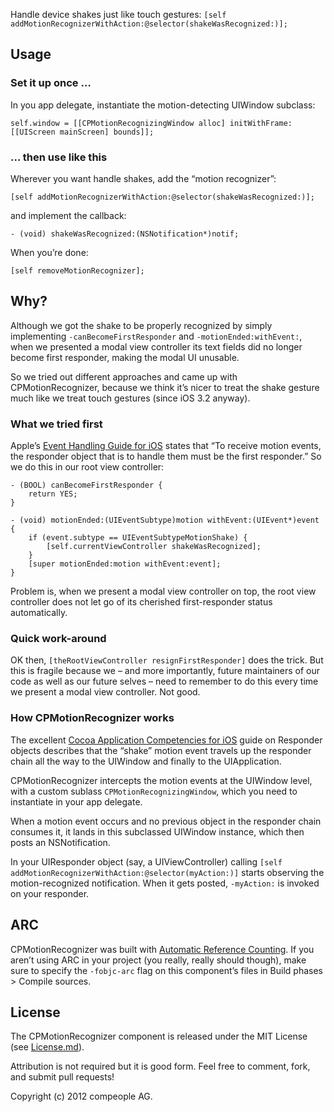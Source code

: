 
Handle device shakes just like touch gestures: `[self addMotionRecognizerWithAction:@selector(shakeWasRecognized:)];`

Usage
-------
### Set it up once …
In you app delegate, instantiate the motion-detecting UIWindow subclass:

	self.window = [[CPMotionRecognizingWindow alloc] initWithFrame:[[UIScreen mainScreen] bounds]];

### … then use like this
Wherever you want handle shakes, add the “motion recognizer”:

	[self addMotionRecognizerWithAction:@selector(shakeWasRecognized:)];
	
and implement the callback:

	- (void) shakeWasRecognized:(NSNotification*)notif;

When you’re done:

	[self removeMotionRecognizer];

Why?
------
Although we got the shake to be properly recognized by simply implementing `-canBecomeFirstResponder` and `-motionEnded:withEvent:`, when we presented a modal view controller its text fields did no longer become first responder, making the modal UI unusable.

So we tried out different approaches and came up with CPMotionRecognizer, because we think it’s nicer to treat the shake gesture much like we treat touch gestures (since iOS 3.2 anyway).

### What we tried first

Apple’s [Event Handling Guide for iOS](http://developer.apple.com/library/ios/#documentation/EventHandling/Conceptual/EventHandlingiPhoneOS/MotionEvents/MotionEvents.html) states that “To receive motion events, the responder object that is to handle them must be the first responder.” So we do this in our root view controller:

	- (BOOL) canBecomeFirstResponder {
		return YES;
	}

	- (void) motionEnded:(UIEventSubtype)motion withEvent:(UIEvent*)event {
		if (event.subtype == UIEventSubtypeMotionShake) {
			[self.currentViewController shakeWasRecognized];
		}
		[super motionEnded:motion withEvent:event];
	}

Problem is, when we present a modal view controller on top, the root view controller does not let go of its cherished first-responder status automatically.

### Quick work-around

OK then, `[theRootViewController resignFirstResponder]` does the trick. But this is fragile because we – and more importantly, future maintainers of our code as well as our future selves – need to remember to do this every time we present a modal view controller. Not good.

### How CPMotionRecognizer works

The excellent [Cocoa Application Competencies for iOS](https://developer.apple.com/library/ios/#documentation/general/conceptual/Devpedia-CocoaApp/Responder.html) guide on Responder objects describes that the “shake” motion event travels up the responder chain all the way to the UIWindow and finally to the UIApplication.

CPMotionRecognizer intercepts the motion events at the UIWindow level, with a custom sublass `CPMotionRecognizingWindow`, which you need to instantiate in your app delegate.

When a motion event occurs and no previous object in the responder chain consumes it, it lands in this subclassed UIWindow instance, which then posts an NSNotification.

In your UIResponder object (say, a UIViewController) calling `[self addMotionRecognizerWithAction:@selector(myAction:)]` starts observing the motion-recognized notification. When it gets posted, `-myAction:` is invoked on your responder.
	
ARC
------------
CPMotionRecognizer was built with [Automatic Reference Counting](http://developer.apple.com/library/ios/#releasenotes/ObjectiveC/RN-TransitioningToARC/_index.html). If you aren’t using ARC in your project (you really, really should though), make sure to specify the `-fobjc-arc` flag on this component’s files in Build phases > Compile sources.

License
-------
The CPMotionRecognizer component is released under the MIT License (see [License.md](License.md)).

Attribution is not required but it is good form. Feel free to comment, fork, and submit pull requests!

Copyright (c) 2012 compeople AG.